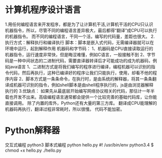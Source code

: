 # 计算机程序设计语言
1.用任何编程语言来开发程序，都是为了让计算机干活,计算机干活的CPU只认识机器指令，所以，尽管不同的编程语言差异极大，最后都得“翻译”成CPU可以执行的机器指令。
而不同的编程语言，干同一个活，编写的代码量，差距也很大。
2.执行方式：解释执行和编译执行
    脚本：脚本是嵌入式代码，无需编译器就可以在环境中运行，起到解释作用
    机器码和字节码：
    1、机器码是CPU直接读取运行的机器指令，运行速度非常快，但是晦涩难懂，例如C语言，一般接触不到
    2、字节码是一种中间状态的二进制代码，需要直译器转译后才可能成功的成为机器码，例如java语言
    1、二进制方式是将我们编写的程序进行编译，编程机器可以识别的指令代码，然后再执行，这种已编译好的程序让我们只能执行，使用，却看不他的程序内容
    2、脚本方式是一条条命令，在执行时，是由系统的解释器，将其一条条翻译成机器可识别的指令，例如shell脚本是由shell程序执行的，js是由浏览器解释执行的
3.优缺点：
    如果先从最底层开始编写网络协议相关的代码，那估计一年半载也开发不出来。高级编程语言通常都会提供一个比较完善的基础代码库，让你能直接调用。
    除了内置的库外，Python还有大量的第三方库。
    翻译成CPU能理解的机器码再执行，翻译过程非常耗时，所以很慢。
    代码不能加密。
    
# Python解释器   

 交互式编程
 python3
 脚本式编程 
python hello.py
#! /usr/bin/env python3.4
$ chmod +x hello.py
./hello.py
